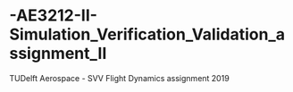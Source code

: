 # -AE3212-II-Simulation_Verification_Validation_assignment_II
TUDelft Aerospace - SVV Flight Dynamics assignment 2019
